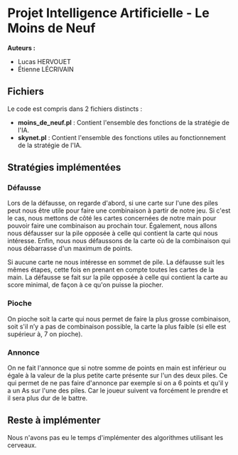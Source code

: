 # Projet Intelligence Artificielle - Le Moins de Neuf

**Auteurs :**
- Lucas HERVOUET
- Étienne LÉCRIVAIN

## Fichiers

Le code est compris dans 2 fichiers distincts :
- **moins_de_neuf.pl** : Contient l'ensemble des fonctions de la stratégie de l'IA.
- **skynet.pl** : Contient l'ensemble des fonctions utiles au fonctionnement de la stratégie de l'IA.

## Stratégies implémentées

### Défausse

Lors de la défausse, on regarde d'abord, si une carte sur l'une des piles peut nous être utile pour faire une combinaison 
à partir de notre jeu. Si c'est le cas, nous mettons de côté les cartes concernées de notre main pour pouvoir faire 
une combinaison au prochain tour. Également, nous allons nous défausser sur la pile opposée à celle qui contient la 
carte qui nous intéresse. Enfin, nous nous défaussons de la carte où de la combinaison qui nous débarrasse d'un maximum de points.

Si aucune carte ne nous intéresse en sommet de pile. La défausse suit les mêmes étapes, cette fois en prenant en compte
toutes les cartes de la main. La défausse se fait sur la pile opposée à celle qui contient la carte au score minimal, de
façon à ce qu'on puisse la piocher.

### Pioche

On pioche soit la carte qui nous permet de faire la plus grosse combinaison, soit s'il n’y a pas de combinaison possible, la carte la plus faible (si elle est supérieur à, 7 on pioche).

### Annonce

On ne fait l'annonce que si notre somme de points en main est inférieur ou égale à la valeur de la plus petite carte présente sur l'un des deux piles.
Ce qui permet de ne pas faire d'annonce par exemple si on a 6 points et qu'il y a un As sur l'une des piles. 
Car le joueur suivent va forcément le prendre et il sera plus dur de le battre.

## Reste à implémenter

Nous n'avons pas eu le temps d'implémenter des algorithmes utilisant les cerveaux.

